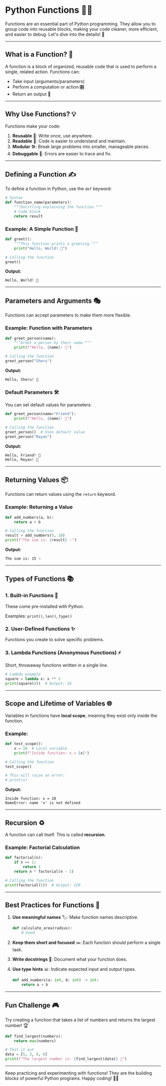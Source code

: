 # Python Functions 🐍✨

Functions are an essential part of Python programming. They allow you to group code into reusable blocks, making your code cleaner, more efficient, and easier to debug. Let's dive into the details! 🚀

---

## What is a Function? 🤔
A function is a block of organized, reusable code that is used to perform a single, related action. Functions can:

- Take input (arguments/parameters)
- Perform a computation or action 🎛️
- Return an output 🎯

---

## Why Use Functions? 💡
Functions make your code:

1. **Reusable** 🔄: Write once, use anywhere.
2. **Readable** 📖: Code is easier to understand and maintain.
3. **Modular** 🛠️: Break large problems into smaller, manageable pieces.
4. **Debuggable** 🐞: Errors are easier to trace and fix.

---

## Defining a Function ✍️
To define a function in Python, use the `def` keyword:

```python
# Syntax
def function_name(parameters):
    """Docstring explaining the function."""
    # Code block
    return result
```

### Example: A Simple Function 🎉
```python
def greet():
    """This function prints a greeting."""
    print("Hello, World! 👋")

# Calling the function
greet()
```

**Output:**
```
Hello, World! 👋
```

---

## Parameters and Arguments 🎭
Functions can accept parameters to make them more flexible.

### Example: Function with Parameters
```python
def greet_person(name):
    """Greet a person by their name."""
    print(f"Hello, {name}! 👋")

# Calling the function
greet_person("Sheru")
```

**Output:**
```
Hello, Sheru! 👋
```

### Default Parameters 🛠️
You can set default values for parameters:

```python
def greet_person(name="Friend"):
    print(f"Hello, {name}! 👋")

# Calling the function
greet_person()  # Uses default value
greet_person("Reyan")
```

**Output:**
```
Hello, Friend! 👋
Hello, Reyan! 👋
```

---

## Returning Values 📦
Functions can return values using the `return` keyword.

### Example: Returning a Value
```python
def add_numbers(a, b):
    return a + b

# Calling the function
result = add_numbers(5, 10)
print(f"The sum is: {result} ✨")
```

**Output:**
```
The sum is: 15 ✨
```

---

## Types of Functions 📚

### 1. Built-in Functions 🔧
These come pre-installed with Python.

Examples: `print()`, `len()`, `type()`

### 2. User-Defined Functions ✨
Functions you create to solve specific problems.

### 3. Lambda Functions (Anonymous Functions) ⚡
Short, throwaway functions written in a single line.

```python
# Lambda example
square = lambda x: x ** 2
print(square(4))  # Output: 16
```

---

## Scope and Lifetime of Variables 🌐
Variables in functions have **local scope**, meaning they exist only inside the function.

### Example:
```python
def test_scope():
    x = 10  # Local variable
    print(f"Inside function: x = {x}")

# Calling the function
test_scope()

# This will raise an error:
# print(x)
```

**Output:**
```
Inside function: x = 10
NameError: name 'x' is not defined
```

---

## Recursion ♻️
A function can call itself. This is called **recursion**.

### Example: Factorial Calculation
```python
def factorial(n):
    if n == 1:
        return 1
    return n * factorial(n - 1)

# Calling the function
print(factorial(5))  # Output: 120
```

---

## Best Practices for Functions 🏅

1. **Use meaningful names** 🏷️: Make function names descriptive.
   ```python
   def calculate_area(radius):
       # Good
   ```

2. **Keep them short and focused** ✂️: Each function should perform a single task.

3. **Write docstrings** 📝: Document what your function does.

4. **Use type hints** 📊: Indicate expected input and output types.
   ```python
   def add_numbers(a: int, b: int) -> int:
       return a + b
   ```

---

## Fun Challenge 🎮
Try creating a function that takes a list of numbers and returns the largest number! 🏆

```python
def find_largest(numbers):
    return max(numbers)

# Test it out
data = [5, 3, 8, 6]
print(f"The largest number is: {find_largest(data)} 🚀")
```

---

Keep practicing and experimenting with functions! They are the building blocks of powerful Python programs. Happy coding! 🎉🐍
